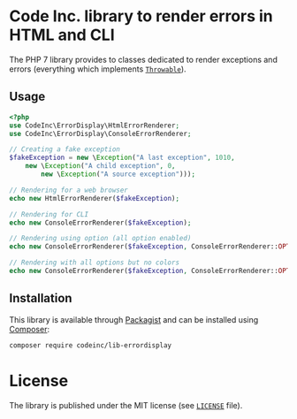 # Code Inc. library to render errors in HTML and CLI

The PHP 7 library provides to classes dedicated to render exceptions and errors (everything which implements [`Throwable`](http://php.net/manual/fr/class.throwable.php)).

## Usage

```php
<?php
use CodeInc\ErrorDisplay\HtmlErrorRenderer;
use CodeInc\ErrorDisplay\ConsoleErrorRenderer;

// Creating a fake exception
$fakeException = new \Exception("A last exception", 1010, 
    new \Exception("A child exception", 0,
        new \Exception("A source exception")));

// Rendering for a web browser
echo new HtmlErrorRenderer($fakeException);

// Rendering for CLI
echo new ConsoleErrorRenderer($fakeException);

// Rendering using option (all option enabled)
echo new ConsoleErrorRenderer($fakeException, ConsoleErrorRenderer::OPT_ALL);

// Rendering with all options but no colors
echo new ConsoleErrorRenderer($fakeException, ConsoleErrorRenderer::OPT_ALL ^ ConsoleErrorRenderer::OPT_COLORS);
```

## Installation
This library is available through [Packagist](https://packagist.org/packages/codeinc/lib-errordisplay) and can be installed using [Composer](https://getcomposer.org/): 

```bash
composer require codeinc/lib-errordisplay
```

# License

The library is published under the MIT license (see [`LICENSE`](https://github.com/codeinchq/lib-errordisplay/blob/master/LICENSE) file). 